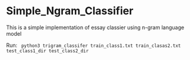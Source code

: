# Simple_Ngram_Classifier

This is a simple implementation of essay classier using n-gram language model

Run: <currently for binary classification only>
     ``` python3 trigram_classifer train_class1.txt train_clasas2.txt test_class1_dir test_class2_dir```
